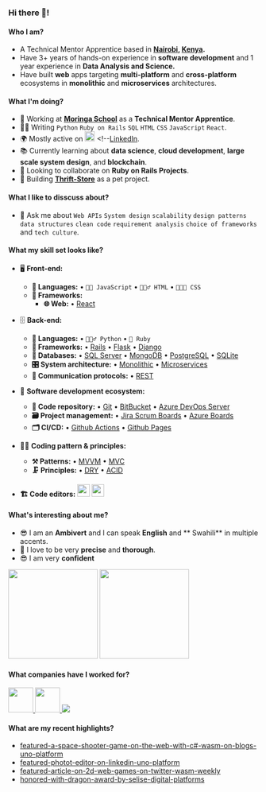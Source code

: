 ### Hi there 👋!

<!--
**mwiks-dev/mwiks-dev** is a ✨ _special_ ✨ repository because its `README.md` (this file) appears on your GitHub profile.

Here are some ideas to get you started:
-->
#### Who I am?
- A Technical Mentor Apprentice based in **[Nairobi](https://en.wikipedia.org/wiki/Nairobi), [Kenya](https://en.wikipedia.org/wiki/Bangladesh).** 
- Have 3+ years of hands-on experience in **software development** and 1 year experience in **Data Analysis and Science.**
- Have built **web** apps targeting **multi-platform** and **cross-platform** ecosystems in **monolithic** and **microservices** architectures.

#### What I'm doing?
- 🏢 Working at **[Moringa School](https://moringaschool.com/)** as a **Technical Mentor Apprentice**.
- 👨‍💻 Writing `Python` `Ruby on Rails` `SQL` `HTML` `CSS` `JavaScript` `React`.
- 🌍 Mostly active on <a href="https://www.linkedin.com/in/maryann-mwikali/"><img src="https://cdn-icons-png.flaticon.com/512/174/174857.png" height=20></a> <!--[LinkedIn](https://www.linkedin.com/in/maryann-mwikali/).
- 📚 Currently learning about **data science**, **cloud development**, **large scale system design**, and **blockchain**.
- 👯 Looking to collaborate on **Ruby on Rails Projects**.
- 🥰 Building **[Thrift-Store](https://github.com/mwiks-dev/Thrift-Store)** as a pet project.

#### What I like to disscuss about? 
- 💬 Ask me about `Web APIs` `System design` `scalability` `design patterns` `data structures` `clean code` `requirement analysis` `choice of frameworks` and `tech culture`.

#### What my skill set looks like?
- 🖥 **Front-end:** 
  - **📜 Languages:** • `👨‍🔧 JavaScript` • `🧚🏻‍♂️ HTML` • `👨🏻‍🎨 CSS`
  - **🔬 Frameworks:**  
    - **🌐 Web:** • [React](https://reactjs.org/)
- 🗄️ **Back-end:** 
  - **📜 Languages:** • `🧙🏻‍♂️ Python` • `🧚 Ruby`
  - **🔭 Frameworks:** • [Rails](https://guides.rubyonrails.org/) • [Flask](https://flask.palletsprojects.com/en/2.2.x/) • [Django](https://www.djangoproject.com/)
  - **💾 Databases:** • [SQL Server](https://www.microsoft.com/en-us/sql-server/sql-server-2019) • [MongoDB](https://www.mongodb.com/) • [PostgreSQL](https://www.postgresql.org/) • [SQLite](https://www.sqlite.org/index.html)
  - **🎛 System architecture:** • [Monolithic](https://microservices.io/patterns/monolithic.html) • [Microservices](https://microservices.io/patterns/microservices.html)
  - **🔌 Communication protocols:** • [REST](https://docs.microsoft.com/en-us/azure/architecture/best-practices/api-design)
- 🎡 **Software development ecosystem:**
  - **📁 Code repository:** • [Git](https://git-scm.com/) • [BitBucket](https://bitbucket.org/product) • [Azure DevOps Server](https://azure.microsoft.com/en-us/services/devops/server/)
  - **🗃 Project management:** • [Jira Scrum Boards](https://www.atlassian.com/software/jira/features/scrum-boards) • [Azure Boards](https://azure.microsoft.com/en-us/services/devops/boards/)
  - **🗂 CI/CD:** • [Github Actions](https://github.com/features/actions) • [Github Pages](https://pages.github.com/)
- 🧙‍♂️ **Coding pattern & principles:**
  - **⚒ Patterns:** • [MVVM](https://en.wikipedia.org/wiki/Model%E2%80%93view%E2%80%93viewmodel) • [MVC](https://en.wikipedia.org/wiki/Model%E2%80%93view%E2%80%93controller)
  - **🗜 Principles:** • [DRY](https://en.wikipedia.org/wiki/Don%27t_repeat_yourself#:~:text=%22Don%27t%20repeat%20yourself%22,data%20normalization%20to%20avoid%20redundancy.) • [ACID](https://en.wikipedia.org/wiki/ACID)
  
- **🏗️ Code editors:**
<a href="https://visualstudio.microsoft.com/"><img src="https://1000logos.net/wp-content/uploads/2020/08/Visual-Studio-Logo.png" height=25></a> <a href="https://code.visualstudio.com/"><img src="https://seeklogo.com/images/V/visual-studio-code-logo-449D71944F-seeklogo.com.png" height=25></a>
  
#### What's interesting about me?  
  - 😎 I am an **Ambivert** and I can speak **English** and ** Swahili** in multiple accents.
  - 🧐 I love to be very **precise** and **thorough**.
  - 😎 I am very **confident** 

<!--Github Stats-->
<p float="left">
<img height="180em" src="https://github-readme-stats.vercel.app/api?username=mwiks-dev" /> 
<img height="180em" src="https://github-readme-stats.vercel.app/api/top-langs/?username=mwiks-dev"/>
</p>

#### What companies have I worked for?
<p left="center">
  <a href="https://moringaschool.com/">
    <img src="https://imgs.search.brave.com/YpBrlTKFEDPRzrMSR7blBM7DIzTw0wpXB3evHp-bdoI/rs:fit:200:225:1/g:ce/aHR0cHM6Ly90c2Uz/Lm1tLmJpbmcubmV0/L3RoP2lkPU9JUC42/eHZ2bm8zMndzWW5O/N2t2TTJNaVF3QUFB/QSZwaWQ9QXBp" height=50>
    </a> 
  <a href="https://klb.co.ke/">
    <img src="https://imgs.search.brave.com/_yQfQ1yt7b35-jMB4a3qvmaxIc6g6HEi8qKOD6azsPA/rs:fit:474:225:1/g:ce/aHR0cHM6Ly90c2U0/Lm1tLmJpbmcubmV0/L3RoP2lkPU9JUC5z/eUJRem5YTGVzeE9x/ZlpPWXpBcjBnSGFI/YSZwaWQ9QXBp" height=50>
  </a>
  <a href="https://www.linkedin.com/company/united-states-of-africa/">
    <img src="https://media.licdn.com/dms/image/C4D0BAQFVEj6zbZS-NA/company-logo_200_200/0/1609569198884?e=1683763200&v=beta&t=UUw88MAZ23ydYIAcGNoewy04wNfr_iWKCBfyD-yIuIw">
  </a>
</p>

#### What are my recent highlights?
- [featured-a-space-shooter-game-on-the-web-with-c#-wasm-on-blogs-uno-platform](https://platform.uno/blog/a-space-shooter-game-on-the-web-with-c-wasm-and-uno-platform/)
- [featured-photot-editor-on-linkedin-uno-platform](https://www.linkedin.com/posts/uno-platform_its-always-such-a-pleasure-to-see-what-our-activity-6963517756608495616-vfbo?utm_source=linkedin_share&utm_medium=member_desktop_web)
- [featured-article-on-2d-web-games-on-twitter-wasm-weekly](https://twitter.com/WasmWeekly/status/1560266404171231232)
- [honored-with-dragon-award-by-selise-digital-platforms](https://www.linkedin.com/posts/asadullah-rifat_people-tech-culture-activity-6962505193817071616-ymfj?utm_source=linkedin_share&utm_medium=member_desktop_web)

<!--
#### How to get in touch with me?
<p left="center">
<a href="https://www.linkedin.com/in/maryann-mwikali">
  <img src="https://img.shields.io/badge/linkedin-%230077B5.svg?&style=for-the-badge&logo=linkedin&logoColor=white" height=25>
</a>
<a href="mailto:mwikali119@gmail.com">
  <img src="https://img.shields.io/badge/Gmail-D14836?style=for-the-badge&logo=gmail&logoColor=white" height=25>
</a>
</p>
-->
